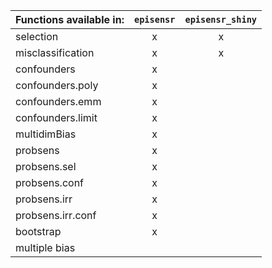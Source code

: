 | Functions available in: | `episensr` | `episensr_shiny` |
|-------------------------|:----------:|:----------------:|
| selection               | x          | x                |
| misclassification       | x          | x                |
| confounders             | x          |                  |
| confounders.poly        | x          |                  |
| confounders.emm         | x          |                  |
| confounders.limit       | x          |                  |
| multidimBias            | x          |                  |
| probsens                | x          |                  |
| probsens.sel            | x          |                  |
| probsens.conf           | x          |                  |
| probsens.irr            | x          |                  |
| probsens.irr.conf       | x          |                  |
| bootstrap               | x          |                  |
| multiple bias           |            |                  |
